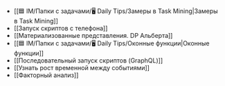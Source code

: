 - [[🟦 IM/Папки с задачами/🖥 Daily Tips/Замеры в Task Mining|Замеры в Task Mining]]
- [[Запуск скриптов с телефона]]
- [[Материализованные представления. DP Альберта]]
- [[🟦 IM/Папки с задачами/🖥 Daily Tips/Оконные функции|Оконные функции]]
- [[Последовательный запуск скриптов (GraphQL)]]
- [[Узнать рост временной между событиями]]
- [[Факторный анализ]]
